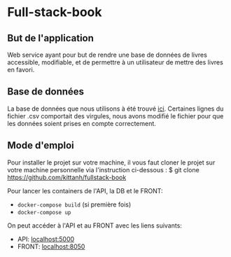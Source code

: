 # **Full-stack-book**

## **But de l'application**
Web service ayant pour but de rendre une base de données de livres accessible, modifiable, et de permettre à un utilisateur de mettre des livres en favori.

## **Base de données**
La base de données que nous utilisons à été trouvé [ici](https://www.kaggle.com/datasets/jealousleopard/goodreadsbooks). Certaines lignes du fichier .csv comportait des virgules, nous avons modifié le fichier pour que les données soient prises en compte correctement.

## **Mode d'emploi**
Pour installer le projet sur votre machine, il vous faut cloner le projet sur votre machine personnelle via l'instruction ci-dessous :
     $ git clone https://github.com/kittanh/fullstack-book

Pour lancer les containers de l'API, la DB et le FRONT:
* `docker-compose build` (si première fois)
* `docker-compose up`

On peut accéder à l'API et au FRONT avec les liens suivants:
* API: [localhost:5000](http://localhost:5000/)
* FRONT: [localhost:8050](http://localhost:8050/)
